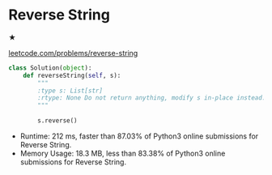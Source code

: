 # Reverse String
★

[leetcode.com/problems/reverse-string](leetcode.com/problems/reverse-string)
```python
class Solution(object):
    def reverseString(self, s):
        """
        :type s: List[str]
        :rtype: None Do not return anything, modify s in-place instead.
        """
        
        s.reverse()
```
* Runtime: 212 ms, faster than 87.03% of Python3 online submissions for Reverse String.
* Memory Usage: 18.3 MB, less than 83.38% of Python3 online submissions for Reverse String.
